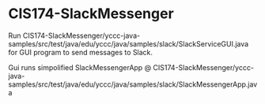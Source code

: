 # CIS174-SlackMessenger

Run CIS174-SlackMessenger/yccc-java-samples/src/test/java/edu/yccc/java/samples/slack/SlackServiceGUI.java
for GUI program to send messages to Slack.

Gui runs simpolified SlackMessengerApp @ 
CIS174-SlackMessenger/yccc-java-samples/src/test/java/edu/yccc/java/samples/slack/SlackMessengerApp.java
